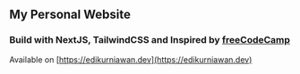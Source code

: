 ## My Personal Website

### Build with NextJS, TailwindCSS and Inspired by [freeCodeCamp](https://www.freecodecamp.org)

Available on [https://edikurniawan.dev](https://edikurniawan.dev)
